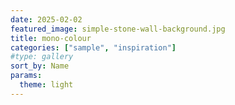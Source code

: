 ```yaml
---
date: 2025-02-02
featured_image: simple-stone-wall-background.jpg
title: mono-colour
categories: ["sample", "inspiration"]
#type: gallery
sort_by: Name
params:
  theme: light
---
```


